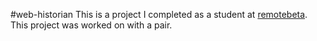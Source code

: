 
#web-historian
This is a project I completed as a student at [remotebeta](http://remotebeta.com). This project was worked on with a pair.
